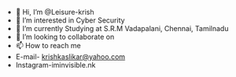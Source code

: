 - 👋 Hi, I’m @Leisure-krish
- 👀 I’m interested in Cyber Security 
- 🌱 I’m currently Studying at S.R.M Vadapalani, Chennai, Tamilnadu
- 💞️ I’m looking to collaborate on 
- 📫 How to reach me
- E-mail- krishkaslikar@yahoo.com
- Instagram-iminvisible.nk

<!---
Leisure-krish/Leisure-krish is a ✨ special ✨ repository because its `README.md` (this file) appears on your GitHub profile.
You can click the Preview link to take a look at your changes.
--->
